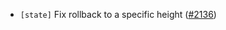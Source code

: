 - `[state]` Fix rollback to a specific height
  ([\#2136](https://github.com/KYVENetwork/cometbft/v38/pull/2136))
